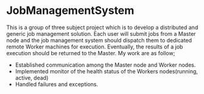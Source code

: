 # JobManagementSystem
This is a group of three subject project which is to develop a distributed and generic job management solution. 
Each user will submit jobs from a Master node and the job management system should dispatch them to dedicated 
remote Worker machines for execution. Eventually, the results of a job execution should be returned to the Master. 
My work are as follow;

- Established communication among the Master node and Worker nodes. 
- Implemented monitor of the health status of the Workers nodes(running, active, dead)
- Handled failures and exceptions. 
